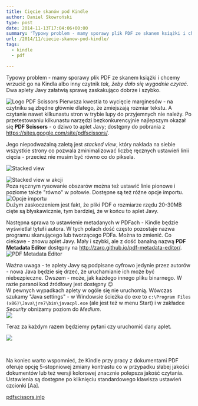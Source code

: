 ```yaml
---
title: Cięcie skanów pod Kindle
author: Daniel Skowroński
type: post
date: 2014-11-13T17:04:06+00:00
summary: 'Typowy problem - mamy sporawy plik PDF ze skanem książki i chcemy wrzucić go na Kindla albo inny czytnik <i>tak, żeby dało się wygodnie czytać</i>. Dwa aplety Javy załatwią sprawę zaskakująco dobrze i szybko.'
url: /2014/11/ciecie-skanow-pod-kindle/
tags:
  - kindle
  - pdf

---
```

Typowy problem - mamy sporawy plik PDF ze skanem książki i chcemy wrzucić go na Kindla albo inny czytnik _tak, żeby dało się wygodnie czytać_. Dwa aplety Javy załatwią sprawę zaskakująco dobrze i szybko.

![Logo PDF Scissors](/wp-content/uploads/2014/11/pdf_scissors_logo.png) Pierwsza kwestia to wycięcie marginesów - na czytniku są zbędne głównie dlatego, że zmiejszają rozmiar tekstu. A czytanie nawet kilkunastu stron w trybie lupy do przyjemnych nie należy. Po przetestowaniu kilkunastu narzędzi bezkonkurencyjnie najlepszym okazał się **PDF Scissors** - o dziwo to aplet Javy; dostępny do pobrania z <https://sites.google.com/site/pdfscissors/>.

Jego niepodważalną zaletą jest _stacked view_, który nakłada na siebie wszystkie strony co pozwala zminimalizować liczbę ręcznych ustawień linii cięcia - przecież nie musim być równo co do piksela.

![Stacked view](/wp-content/uploads/2014/11/pdf_scissors_stacked_view.png "Stacked view")

![Stacked view w akcji](/wp-content/uploads/2014/11/pdf_scissors_stacked_view21.png "Stacked view w akcji")  
Poza ręcznym rysowanie obszarów można też ustawić linie pionowe i poziome także "równo" w połowie. Dostępne są też różne opcje importu.  
![Opcje importu](/wp-content/uploads/2014/11/pdf_scissors_import_options.png "Opcje importu")  
Dużym zaskoczeniem jest fakt, że pliki PDF o rozmiarze rzędu 20-30MB cięte są błyskawicznie, tym bardziej, że w końcu to aplet Javy.

Następna sprawa to ustawienie metadanych w PDFach - Kindle będzie wyświetlał tytuł i autora. W tych polach dość często pozostaje nazwa programu skanującego lub tworzącego PDFa. Można to zmienić. Co ciekawe - znowu aplet Javy. Mały i szybki, ale z dość banalną nazwą **PDF Metadata Editor** dostępny na <http://zaro.github.io/pdf-metadata-editor/>.  
![PDF Metadata Editor](/wp-content/uploads/2014/11/pdf_metadata_editor.png "PDF Metadata Editor")

Ważna uwaga - te aplety Javy są podpisane cyfrowo jedynie przez autorów - nowa Java będzie się drzeć, że uruchamianie ich może być niebezpieczne. Owszem - może, jak każdego innego pliku binarnego. W razie paranoi kod źródłowy jest dostępny 😉  
W pewnych wypadkach aplety w ogóle się nie uruchomią. Wówczas szukamy "Java settings" - w Windowsie ścieżka do exe to `c:\Program Files (x86)\Java\jre7\bin\javacpl.exe` (ale jest też w menu Start) i w zakładce _Security_ obniżamy poziom do _Medium_.  
![](/wp-content/uploads/2014/11/java_security0.png)

Teraz za każdym razem będziemy pytani czy uruchomić dany aplet.

![](/wp-content/uploads/2014/11/java_security1.png)

&nbsp;

Na koniec warto wspomnieć, że Kindle przy pracy z dokumentami PDF oferuje opcję 5-stopniowej zmiany kontrastu co w przypadku słabej jakości dokumentów lub też wersji kolorowej znacznie polepsza jakość czytania. Ustawienia są dostępne po kliknięciu standardowego klawisza ustawień czcionki [Aa].

[pdfscissors.jnlp][7]

 [1]: /wp-content/uploads/2014/11/pdf_scissors_stacked_view.png
 [2]: /wp-content/uploads/2014/11/pdf_scissors_stacked_view21.png
 [3]: /wp-content/uploads/2014/11/pdf_scissors_import_options.png
 [4]: /wp-content/uploads/2014/11/pdf_metadata_editor.png
 [5]: /wp-content/uploads/2014/11/java_security0.png
 [6]: /wp-content/uploads/2014/11/java_security1.png
 [7]: /wp-content/uploads/2014/11/pdfscissors.jnlp_.zip